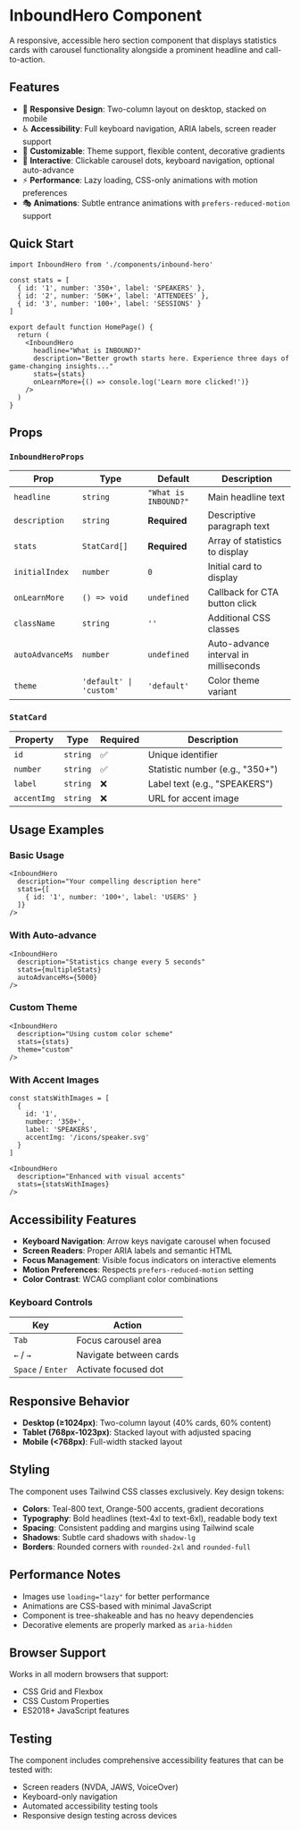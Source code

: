 # InboundHero Component

A responsive, accessible hero section component that displays statistics cards with carousel functionality alongside a prominent headline and call-to-action.

## Features

- 📱 **Responsive Design**: Two-column layout on desktop, stacked on mobile
- ♿ **Accessibility**: Full keyboard navigation, ARIA labels, screen reader support
- 🎨 **Customizable**: Theme support, flexible content, decorative gradients
- 🎯 **Interactive**: Clickable carousel dots, keyboard navigation, optional auto-advance
- ⚡ **Performance**: Lazy loading, CSS-only animations with motion preferences
- 🎭 **Animations**: Subtle entrance animations with `prefers-reduced-motion` support

## Quick Start

```tsx
import InboundHero from './components/inbound-hero'

const stats = [
  { id: '1', number: '350+', label: 'SPEAKERS' },
  { id: '2', number: '50K+', label: 'ATTENDEES' },
  { id: '3', number: '100+', label: 'SESSIONS' }
]

export default function HomePage() {
  return (
    <InboundHero
      headline="What is INBOUND?"
      description="Better growth starts here. Experience three days of game-changing insights..."
      stats={stats}
      onLearnMore={() => console.log('Learn more clicked!')}
    />
  )
}
```

## Props

### `InboundHeroProps`

| Prop | Type | Default | Description |
|------|------|---------|-------------|
| `headline` | `string` | `"What is INBOUND?"` | Main headline text |
| `description` | `string` | **Required** | Descriptive paragraph text |
| `stats` | `StatCard[]` | **Required** | Array of statistics to display |
| `initialIndex` | `number` | `0` | Initial card to display |
| `onLearnMore` | `() => void` | `undefined` | Callback for CTA button click |
| `className` | `string` | `''` | Additional CSS classes |
| `autoAdvanceMs` | `number` | `undefined` | Auto-advance interval in milliseconds |
| `theme` | `'default' \| 'custom'` | `'default'` | Color theme variant |

### `StatCard`

| Property | Type | Required | Description |
|----------|------|----------|-------------|
| `id` | `string` | ✅ | Unique identifier |
| `number` | `string` | ✅ | Statistic number (e.g., "350+") |
| `label` | `string` | ❌ | Label text (e.g., "SPEAKERS") |
| `accentImg` | `string` | ❌ | URL for accent image |

## Usage Examples

### Basic Usage
```tsx
<InboundHero
  description="Your compelling description here"
  stats={[
    { id: '1', number: '100+', label: 'USERS' }
  ]}
/>
```

### With Auto-advance
```tsx
<InboundHero
  description="Statistics change every 5 seconds"
  stats={multipleStats}
  autoAdvanceMs={5000}
/>
```

### Custom Theme
```tsx
<InboundHero
  description="Using custom color scheme"
  stats={stats}
  theme="custom"
/>
```

### With Accent Images
```tsx
const statsWithImages = [
  { 
    id: '1', 
    number: '350+', 
    label: 'SPEAKERS',
    accentImg: '/icons/speaker.svg'
  }
]

<InboundHero
  description="Enhanced with visual accents"
  stats={statsWithImages}
/>
```

## Accessibility Features

- **Keyboard Navigation**: Arrow keys navigate carousel when focused
- **Screen Readers**: Proper ARIA labels and semantic HTML
- **Focus Management**: Visible focus indicators on interactive elements
- **Motion Preferences**: Respects `prefers-reduced-motion` setting
- **Color Contrast**: WCAG compliant color combinations

### Keyboard Controls

| Key | Action |
|-----|--------|
| `Tab` | Focus carousel area |
| `←` / `→` | Navigate between cards |
| `Space` / `Enter` | Activate focused dot |

## Responsive Behavior

- **Desktop (≥1024px)**: Two-column layout (40% cards, 60% content)
- **Tablet (768px-1023px)**: Stacked layout with adjusted spacing
- **Mobile (<768px)**: Full-width stacked layout

## Styling

The component uses Tailwind CSS classes exclusively. Key design tokens:

- **Colors**: Teal-800 text, Orange-500 accents, gradient decorations
- **Typography**: Bold headlines (text-4xl to text-6xl), readable body text
- **Spacing**: Consistent padding and margins using Tailwind scale
- **Shadows**: Subtle card shadows with `shadow-lg`
- **Borders**: Rounded corners with `rounded-2xl` and `rounded-full`

## Performance Notes

- Images use `loading="lazy"` for better performance
- Animations are CSS-based with minimal JavaScript
- Component is tree-shakeable and has no heavy dependencies
- Decorative elements are properly marked as `aria-hidden`

## Browser Support

Works in all modern browsers that support:
- CSS Grid and Flexbox
- CSS Custom Properties
- ES2018+ JavaScript features

## Testing

The component includes comprehensive accessibility features that can be tested with:
- Screen readers (NVDA, JAWS, VoiceOver)
- Keyboard-only navigation
- Automated accessibility testing tools
- Responsive design testing across devices